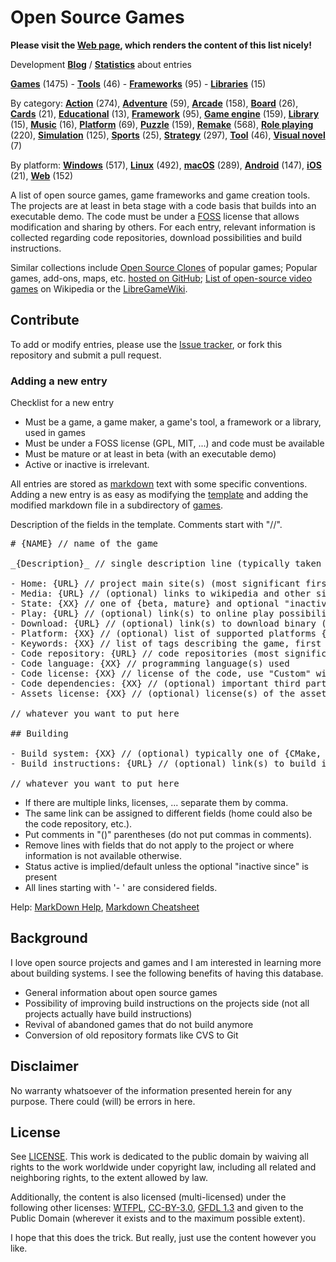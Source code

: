 # Open Source Games

**Please visit the [Web page](https://trilarion.github.io/opensourcegames/), which renders the content of this list nicely!** 

Development **[Blog](https://trilarion.blogspot.com/search/label/osgames)** / **[Statistics](statistics.md#statistics)** about entries

[comment]: # (start of autogenerated content, do not edit)
**[Games](entries/tocs/_games.md#Games)** (1475) - **[Tools](entries/tocs/_tools.md#Tools)** (46) - **[Frameworks](entries/tocs/_frameworks.md#Frameworks)** (95) - **[Libraries](entries/tocs/_libraries.md#Libraries)** (15)

By category: **[Action](entries/tocs/_action.md#action)** (274), **[Adventure](entries/tocs/_adventure.md#adventure)** (59), **[Arcade](entries/tocs/_arcade.md#arcade)** (158), **[Board](entries/tocs/_board.md#board)** (26), **[Cards](entries/tocs/_cards.md#cards)** (21), **[Educational](entries/tocs/_educational.md#educational)** (13), **[Framework](entries/tocs/_framework.md#framework)** (95), **[Game engine](entries/tocs/_game-engine.md#game-engine)** (159), **[Library](entries/tocs/_library.md#library)** (15), **[Music](entries/tocs/_music.md#music)** (16), **[Platform](entries/tocs/_platform.md#platform)** (69), **[Puzzle](entries/tocs/_puzzle.md#puzzle)** (159), **[Remake](entries/tocs/_remake.md#remake)** (568), **[Role playing](entries/tocs/_role-playing.md#role-playing)** (220), **[Simulation](entries/tocs/_simulation.md#simulation)** (125), **[Sports](entries/tocs/_sports.md#sports)** (25), **[Strategy](entries/tocs/_strategy.md#strategy)** (297), **[Tool](entries/tocs/_tool.md#tool)** (46), **[Visual novel](entries/tocs/_visual-novel.md#visual-novel)** (7)

By platform: **[Windows](entries/tocs/_windows.md#windows)** (517), **[Linux](entries/tocs/_linux.md#linux)** (492), **[macOS](entries/tocs/_macos.md#macos)** (289), **[Android](entries/tocs/_android.md#android)** (147), **[iOS](entries/tocs/_ios.md#ios)** (21), **[Web](entries/tocs/_web.md#web)** (152)

[comment]: # (end of autogenerated content)

A list of open source games, game frameworks and game creation tools. The projects are at least in beta stage with a code basis that builds
into an executable demo. The code must be under a [FOSS](https://en.wikipedia.org/wiki/FOSS) license that allows
modification and sharing by others. For each entry, relevant information is collected regarding code repositories,
download possibilities and build instructions.

Similar collections include [Open Source Clones](https://github.com/opengaming/osgameclones) of popular games;
Popular games, add-ons, maps, etc. [hosted on GitHub](https://github.com/leereilly/games); [List of open-source video games](https://en.wikipedia.org/wiki/List_of_open-source_video_games) on Wikipedia or the [LibreGameWiki](https://libregamewiki.org/Main_Page).

## Contribute

To add or modify entries, please use the [Issue tracker](https://github.com/Trilarion/opensourcegames/issues),
or fork this repository and submit a pull request.

### Adding a new entry

Checklist for a new entry

- Must be a game, a game maker, a game's tool, a framework or a library, used in games
- Must be under a FOSS license (GPL, MIT, ...) and code must be available
- Must be mature or at least in beta (with an executable demo)
- Active or inactive is irrelevant.

All entries are stored as [markdown](https://en.wikipedia.org/wiki/Markdown) text with some specific conventions.
Adding a new entry is as easy as modifying the [template](games/template.md) and adding the modified markdown file in a subdirectory of [games](games).

Description of the fields in the template. Comments start with "//".

<pre>
# {NAME} // name of the game

_{Description}_ // single description line (typically taken from about page of game)

- Home: {URL} // project main site(s) (most significant first)
- Media: {URL} // (optional) links to wikipedia and other significant mentions
- State: {XX} // one of {beta, mature} and optional "inactive since YEAR"
- Play: {URL} // (optional) link(s) to online play possibility
- Download: {URL} // (optional) link(s) to download binary (or source) releases
- Platform: {XX} // (optional) list of supported platforms {Linux, Windows, macOS, Android, ..}
- Keywords: {XX} // list of tags describing the game, first tage is the main category tag
- Code repository: {URL} // code repositories (most significant first)
- Code language: {XX} // programming language(s) used 
- Code license: {XX} // license of the code, use "Custom" with comment in () if the license is project-specific
- Code dependencies: {XX} // (optional) important third party libraries / frameworks used by the project
- Assets license: {XX} // (optional) license(s) of the assets (artwork, ..)

// whatever you want to put here

## Building

- Build system: {XX} // (optional) typically one of {CMake, Autoconf, Gradle, ..}
- Build instructions: {URL} // (optional) link(s) to build instructions offered by the project

// whatever you want to put here
</pre>

- If there are multiple links, licenses, ... separate them by comma.
- The same link can be assigned to different fields (home could also be the code repository, etc.).
- Put comments in "()" parentheses (do not put commas in comments).
- Remove lines with fields that do not apply to the project or where information is not available otherwise.
- Status active is implied/default unless the optional "inactive since" is present
- All lines starting with '- ' are considered fields.

Help: [MarkDown Help](https://help.github.com/articles/github-flavored-markdown), [Markdown Cheatsheet](https://github.com/adam-p/markdown-here/wiki/Markdown-Cheatsheet)

## Background

I love open source projects and games and I am interested in learning more about building systems.
I see the following benefits of having this database.

- General information about open source games
- Possibility of improving build instructions on the projects side (not all projects actually have build instructions)
- Revival of abandoned games that do not build anymore
- Conversion of old repository formats like CVS to Git

## Disclaimer
 
No warranty whatsoever of the information presented herein for any purpose. There could (will) be errors in here.

## License

See [LICENSE](LICENSE). This work is dedicated to the public domain by waiving all rights to the work worldwide under copyright law, including all related and neighboring rights, to the extent allowed by law.

Additionally, the content is also licensed (multi-licensed) under the following other licenses: [WTFPL](http://www.wtfpl.net/txt/copying/), [CC-BY-3.0](https://creativecommons.org/licenses/by/3.0/),
[GFDL 1.3](https://www.gnu.org/licenses/fdl-1.3.txt) and given to the Public Domain (wherever it exists and to the maximum possible extent).

I hope that this does the trick. But really, just use the content however you like.
